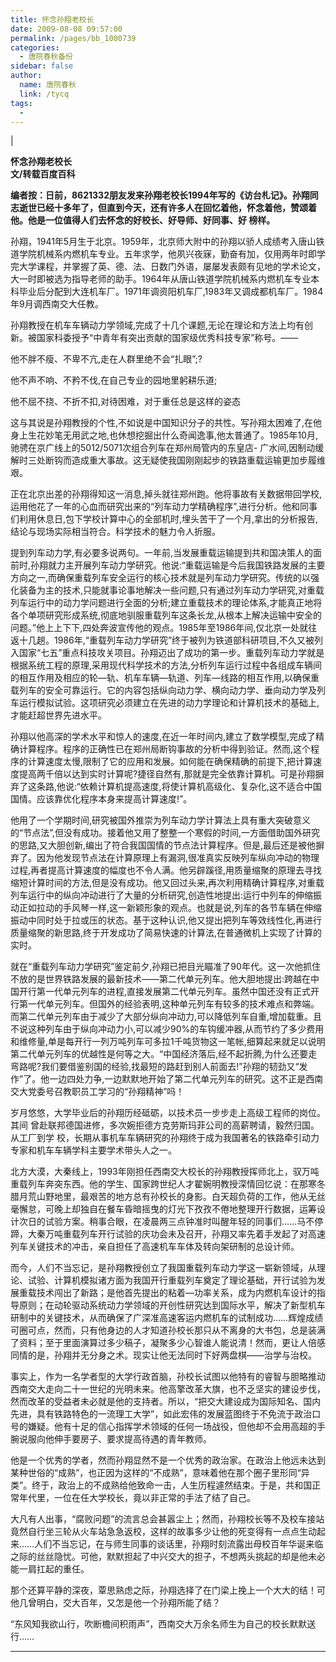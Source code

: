 ```yaml
---
title: 怀念孙翔老校长
date: 2009-08-08 09:57:00
permalink: /pages/bb_1000739
categories: 
  - 唐院春秋备份
sidebar: false
author: 
  name: 唐院春秋
  link: /tycq
tags: 
  - 
---
```


|

**怀念孙翔老校长  
文/转载百度百科**

**编者按：日前，8621332朋友发来孙翔老校长1994年写的《访台札记》。孙翔同志逝世已经十多年了，但直到今天，还有许多人在回忆着他，怀念着他，赞颂着他。他是一位值得人们去怀念的好校长、好导师、好同事、好
榜样。**

孙翔，1941年5月生于北京。1959年，北京师大附中的孙翔以骄人成绩考入唐山铁道学院机械系内燃机车专业。五年求学，他夙兴夜寐，勤奋有加，仅用两年时即学完大学课程，并掌握了英、德、法、日数门外语，屡屡发表颇有见地的学术论文，大一时即被选为指导老师的助手。1964年从唐山铁道学院机械系内燃机车专业本科毕业后分配到大连机车厂。1971年调资阳机车厂,1983年又调成都机车厂。1984年9月调西南交大任教。

孙翔教授在机车车辆动力学领域,完成了十几个课题,无论在理论和方法上均有创新。被国家科委授予“中青年有突出贡献的国家级优秀科技专家”称号。――

他不胖不瘦、不卑不亢,走在人群里绝不会“扎眼”;?

他不声不响、不矜不伐,在自己专业的园地里躬耕乐道;

他不屈不挠、不折不扣,对待困难，对于重任总是这样的姿态

这与其说是孙翔教授的个性,不如说是中国知识分子的共性。写孙翔太困难了,在他身上生花妙笔无用武之地,也休想挖掘出什么奇闻逸事,他太普通了。1985年10月,驰骋在京广线上的5012/5071次组合列车在郑州局管内的东皇店-
广水间,因制动缓解时三处断钩而造成重大事故。这无疑使我国刚刚起步的铁路重载运输更加步履维艰。

正在北京出差的孙翔得知这一消息,掉头就往郑州跑。他将事故有关数据带回学校,运用他花了一年的心血而研究出来的“列车动力学精确程序”,进行分析。他和同事们利用休息日,包下学校计算中心的全部机时,埋头苦干了一个月,拿出的分析报告,结论与现场实际相当符合。科学技术的魅力令人折服。

提到列车动力学,有必要多说两句。一年前,当发展重载运输提到共和国决策人的面前时,孙翔就力主开展列车动力学研究。他说:“重载运输是今后我国铁路发展的主要方向之一,而确保重载列车安全运行的核心技术就是列车动力学研究。传统的以强化装备为主的技术,只能就事论事地解决一些问题,只有通过列车动力学研究,对重载列车运行中的动力学问题进行全面的分析;建立重载技术的理论体系,才能真正地将各个单项研究形成系统,彻底地驯服重载列车这条长龙,从根本上解决运输中安全的问题。”他上上下下,四处奔波宣传他的观点。1985年至1986年间,仅北京一处就往返十几趟。1986年,“重载列车动力学研究”终于被列为铁道部科研项目,不久又被列入国家“七五”重点科技攻关项目。孙翔迈出了成功的第一步。重载列车动力学就是根据系统工程的原理,采用现代科学技术的方法,分析列车运行过程中各组成车辆间的相互作用及相应的轮—轨、机车车辆—轨道、列车—线路的相互作用,以确保重载列车的安全可靠运行。它的内容包括纵向动力学、横向动力学、垂向动力学及列车运行模拟试验。这项研究必须建立在先进的动力学理论和计算机技术的基础上,才能赶超世界先进水平。

孙翔以他高深的学术水平和惊人的速度,在近一年时间内,建立了数学模型,完成了精确计算程序。程序的正确性已在郑州局断钩事故的分析中得到验证。然而,这个程序的计算速度太慢,限制了它的应用和发展。如何能在确保精确的前提下,把计算速度提高两千倍以达到实时计算呢?捷径自然有,那就是完全依靠计算机。可是孙翔摒弃了这条路,他说:“依赖计算机提高速度,将使计算机高级化、复杂化,这不适合中国国情。应该靠优化程序本身来提高计算速度!”。

他用了一个学期时间,研究被国外推崇为列车动力学计算法上具有重大突破意义的“节点法”,但没有成功。接着他又用了整整一个寒假的时间,一方面借助国外研究的思路,又大胆创新,编出了符合我国国情的节点法计算程序。但是,最后还是被他摒弃了。因为他发现节点法在计算原理上有漏洞,很准真实反映列车纵向冲动的物理过程,再者提高计算速度的幅度也不令人满。他另辟蹊径,用质量缩聚的原理去寻找缩短计算时间的方法,但是没有成功。他又回过头来,再次利用精确计算程序,对重载列车运行中的纵向冲动进行了大量的分析研究,创造性地提出:运行中列车的伸缩振动正如拉动的手风琴一样,这一新颖形象的观点。也就是说,列车的各节车辆在伸缩振动中同时处于拉或压的状态。基于这种认识,他又提出把列车等效线性化,再进行质量缩聚的新思路,终于开发成功了简易快速的计算法,在普通微机上实现了计算的实时。

就在“重载列车动力学研究”鉴定前夕,孙翔已把目光瞄准了90年代。这一次他抓住不放的是世界铁路发展的最新技术――第二代单元列车。他大胆地提出:跨越在中国开行第一代单元列车的进程,直接发展第二代单元列车。虽然中国还没有正式开行第一代单元列车。但国外的经验表明,这种单元列车有较多的技术难点和弊端。而第二代单元列车由于减少了大部分纵向冲动力,可以降低列车自重,增加载重。且不说这种列车由于纵向冲动力小,可以减少90%的车钩缓冲器,从而节约了多少费用和维修量,单是每开行一列万吨列车可多拉1千吨货物这一笔帐,细算起来就足以说明第二代单元列车的优越性是何等之大。“中国经济落后,经不起折腾,为什么还要走弯路呢?我们要借鉴别国的经验,找最短的路赶到别人前面去!”孙翔的韧劲又“发作”了。他一边四处力争,一边默默地开始了第二代单元列车的研究。这不正是西南交大党委号召教职员工学习的“孙翔精神”吗！

岁月悠悠，大学毕业后的孙翔历经砥砺，以技术员一步步走上高级工程师的岗位。其间 曾赴联邦德国进修，多次婉拒德方克劳斯玛菲公司的高薪聘请，毅然归国。从工厂到学
校，长期从事机车车辆研究的孙翔终于成为我国著名的铁路牵引动力专家和机车车辆学科主要学术带头人之一。

北方大漠，大秦线上，1993年刚担任西南交大校长的孙翔教授挥师北上，驭万吨重载列车奔突东西。他的学生、国家跨世纪人才翟婉明教授深情回忆说：在那寒冬腊月荒山野地里，最艰苦的地方总有孙校长的身影。白天超负荷的工作，他从无丝毫懈怠，可晚上却独自在餐车昏暗摇曳的灯光下孜孜不倦地整理开行数据，运筹设计次日的试验方案。稍事合眼，在凌晨两三点钟准时叫醒年轻的同事们……马不停蹄，大秦万吨重载列车开行试验的庆功会未及召开，孙翔又率先着手发起了对高速列车关键技术的冲击，亲自担任了高速机车车体及转向架研制的总设计师。

而今，人们不当忘记，是孙翔教授创立了我国重载列车动力学这一崭新领域，从理论、试验、计算机模拟诸方面为我国开行重载列车奠定了理论基础，开行试验为发展重载技术闯出了新路；是他首先提出的粘着—功率关系，成为内燃机车设计的指导原则；在动轮驱动系统动力学领域的开创性研究达到国际水平，解决了新型机车研制中的关键技术，从而确保了广深准高速客运内燃机车的试制成功……辉煌成绩可圈可点，然而，只有他身边的人才知道孙校长那只从不离身的大书包，总是装满了资料；至于里面演算过多少稿子，凝聚多少心智谁人能说清！然而，更让人倍感同情的是，孙翔并无分身之术。现实让他无法同时下好两盘棋——治学与治校。

事实上，作为一名学者型的大学行政首脑，孙校长试图以他特有的睿智与胆略推动西南交大走向二十一世纪的光明未来。他高擎改革大旗，也不乏坚实的建设步伐，然而改革的受益者未必就是他的支持者。所以，“把交大建设成为国际知名、国内先进，具有铁路特色的一流理工大学”，如此宏伟的发展蓝图终于不免流于政治口号的嫌疑。他有十足的信心指挥学术领域的任何一场战役，但他却不会用高超的手腕说服向他伸手要房子、要求提高待遇的青年教师。

他是一个优秀的学者，然而孙翔显然不是一个优秀的政治家。在政治上他远未达到某种世俗的“成熟”，也正因为这样的“不成熟”，意味着他在那个圈子里形同“异类”。终于，政治上的不成熟给他致命一击，人生历程遽然结束。于是，共和国正常年代里，一位在任大学校长，竟以非正常的手法了结了自己。

大凡有人出事，“腐败问题”的流言总会甚嚣尘上；然而，孙翔校长等不及校车接站竟然自行坐三轮从火车站急急返校，这样的故事多少让他的死变得有一点点生动起来……人们不当忘记，在与师生同事的谈话里，孙翔时刻流露出母校百年华诞来临之际的丝丝隐忧。可他，默默担起了中兴交大的担子，不想两头挑起的却是他未必能一肩扛起的重任。

那个还算平静的深夜，覃思熟虑之际，孙翔选择了在门梁上挽上一个大大的结！可他几曾明白，交大百年，又怎是他一个孙翔所能了结？

“东风知我欲山行，吹断檐间积雨声”，西南交大万余名师生为自己的校长默默送行……  
  
---